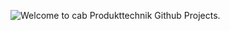 ![Welcome to cab Produkttechnik Github Projects.](https://github.com/nxp/.github/blob/master/images/cab-github-banner.jpg)
